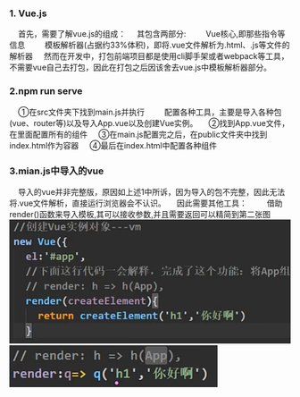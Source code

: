 ### 1. Vue.js
&nbsp;&nbsp;&nbsp;&nbsp;首先，需要了解vue.js的组成：
&nbsp;&nbsp;&nbsp;&nbsp;其包含两部分:
&nbsp;&nbsp;&nbsp;&nbsp;&nbsp;&nbsp;&nbsp;&nbsp;Vue核心,即那些指令等信息
&nbsp;&nbsp;&nbsp;&nbsp;&nbsp;&nbsp;&nbsp;&nbsp;模板解析器(占据约33%体积)，即将.vue文件解析为.html、.js等文件的解析器
&nbsp;&nbsp;&nbsp;&nbsp;然而在开发中，打包前端项目都是使用cli脚手架或者webpack等工具，不需要vue自己去打包，因此在打包之后因该舍去vue.js中模板解析器部分。
### 2.npm run serve
&nbsp;&nbsp;&nbsp;&nbsp;①在src文件夹下找到main.js并执行
&nbsp;&nbsp;&nbsp;&nbsp;&nbsp;&nbsp;&nbsp;&nbsp;配置各种工具，主要是导入各种包(vue、router等)以及导入App.vue以及创建Vue实例。
&nbsp;&nbsp;&nbsp;&nbsp;②找到App.vue文件，在里面配置所有的组件
&nbsp;&nbsp;&nbsp;&nbsp;③在main.js配置完之后，在public文件夹中找到index.html作为容器
&nbsp;&nbsp;&nbsp;&nbsp;④最后在index.html中配置各种组件

### 3.mian.js中导入的vue
&nbsp;&nbsp;&nbsp;&nbsp;导入的vue并非完整版，原因如上述1中所诉，因为导入的包不完整，因此无法将.vue文件解析，直接运行浏览器会不认识。
&nbsp;&nbsp;&nbsp;&nbsp;因此需要其他工具：
&nbsp;&nbsp;&nbsp;&nbsp;&nbsp;&nbsp;&nbsp;&nbsp;借助render()函数来导入模板,其可以接收参数,并且需要返回可以精简到第二张图
![](images/2023-03-26-16-07-13.png)
![](images/2023-03-26-16-07-23.png)
